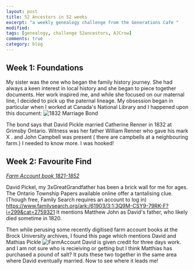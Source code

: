 ```yaml
---
layout: post
title: 52 Ancestors in 52 weeks
excerpt: "a weekly genealogy challenge from the Generations Cafe "
modified:
tags: [genealogy, challenge 52ancestors, AJCrow]
comments: true
category: blog
---
```


## Week 1: Foundations

My sister was the one who began the family history journey. She had always a keen interest in local history and she began to piece together documents.
Her work inspired me, and while she focused on our maternal line, I decided to pick up the paternal lineage.  My obsession began in particular when I worked at Canada's National Library and I happened upon this document:
![1832 Marriage Bond](http://data2.collectionscanada.ca/e/e329/e008217379.jpg "Upper and Lower Canada marriage bonds 1779-1858")

The bond says that David Pickle married Catherine Renner in 1832 at Grimsby Ontario. Witness was her father William Renner who gave his mark X . and John Campbell was present ( there are campbells at a neighbouring farm.)
I needed to know more.
I was hooked!

## Week 2: Favourite Find

*[Farm Account book 1821-1852](https://dr.library.brocku.ca/handle/10464/9772)*

David Pickel, my 3xGreatGrandfather has been a brick wall for me for ages. The Ontario Township Papers available online offer a tantalising clue. (Though free, Family Search requires an account to log in) <https://www.familysearch.org/ark:/61903/3:1:3Q9M-CSY9-79RK-F?i=299&cat=2759321> It mentions Matthew John as David's father, who likely died sometime in 1820.


Then while perusing some recently digitised farm account books at the Brock University archives, I found this page which mentions David and Mathias Pickle
![FarmAccount](https://live.staticflickr.com/65535/51814422541_0907acd8eb_b_d.jpg)
David is given credit for three days work. and I am not sure who is recieiving or getting but I think Matthias has purchased a pound of salt? It puts these two together in the same area where David eventually married.
Now to see where it leads me!
